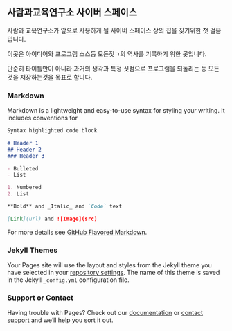 ## 사람과교육연구소 사이버 스페이스

사람과 교육연구소가 앞으로 사용하게 될 사이버 스페이스 상의 집을 짖기위한 첫 걸음입니다.

이곳은 아이디어와 프로그램 소스등 모든젓ㄱ의 역사를 기록하기 위한 곳입니다.

단순히 타이틀만이 아니라 과거의 생각과 특정 싯점으로 프로그램을 되돌리는 등 모든 것을 저장하는것을 목표로 합니다.

### Markdown

Markdown is a lightweight and easy-to-use syntax for styling your writing. It includes conventions for

```markdown
Syntax highlighted code block

# Header 1
## Header 2
### Header 3

- Bulleted
- List

1. Numbered
2. List

**Bold** and _Italic_ and `Code` text

[Link](url) and ![Image](src)
```

For more details see [GitHub Flavored Markdown](https://guides.github.com/features/mastering-markdown/).

### Jekyll Themes

Your Pages site will use the layout and styles from the Jekyll theme you have selected in your [repository settings](https://github.com/hein-git/hein.space/settings). The name of this theme is saved in the Jekyll `_config.yml` configuration file.

### Support or Contact

Having trouble with Pages? Check out our [documentation](https://help.github.com/categories/github-pages-basics/) or [contact support](https://github.com/contact) and we’ll help you sort it out.

